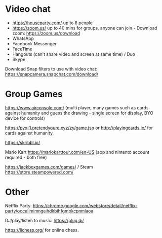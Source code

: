 # Video chat

- https://houseparty.com/ up to 8 people
- https://zoom.us/ up to 40 mins for groups, anyone can join - Download zoom: https://zoom.us/download
- WhatsApp
- Facebook Messenger
- FaceTime
- Hangouts (can't share video and screen at same time) / Duo
- Skype

Download Snap filters to use with video chat: https://snapcamera.snapchat.com/download/

# Group Games

https://www.airconsole.com/ (multi player, many games such as cards against humanity and guess the drawing - single screen for display, BYO device for controls)

https://pyx-1.pretendyoure.xyz/zy/game.jsp or http://playingcards.io/ for cards against humanity.

https://skribbl.io/

Mario Kart https://mariokarttour.com/en-US (app and nintento account required - both free)

https://jackboxgames.com/games/ / Steam https://store.steampowered.com/

# Other

Netflix Party: https://chrome.google.com/webstore/detail/netflix-party/oocalimimngaihdkbihfgmpkcpnmlaoa

DJ/play/listen to music: https://plug.dj/

https://lichess.org/ for online chess.
